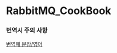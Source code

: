 # RabbitMQ_CookBook



### 번역시 주의 사항
[번역체 문장/영어](https://namu.wiki/w/%EB%B2%88%EC%97%AD%EC%B2%B4%20%EB%AC%B8%EC%9E%A5/%EC%98%81%EC%96%B4)
